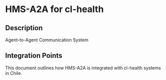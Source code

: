 # HMS-A2A for cl-health

## Description

Agent-to-Agent Communication System

## Integration Points

This document outlines how HMS-A2A is integrated with cl-health systems in Chile.
